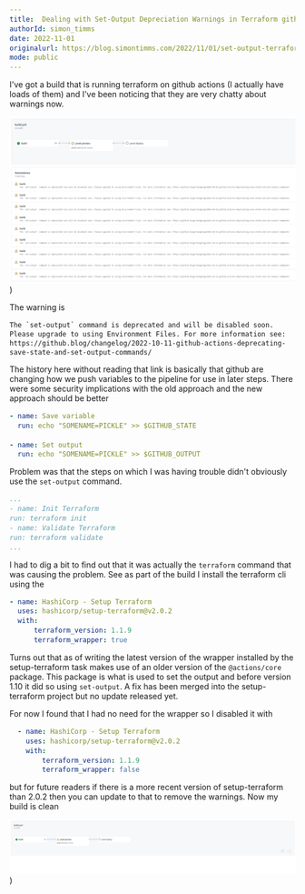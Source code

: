 ```yaml
---
title:  Dealing with Set-Output Depreciation Warnings in Terraform github-actions
authorId: simon_timms
date: 2022-11-01
originalurl: https://blog.simontimms.com/2022/11/01/set-output-terraform
mode: public
---
```




I've got a build that is running terraform on github actions (I actually have loads of them) and I've been noticing that they are very chatty about warnings now. 

![](/images/2022-11-01-set-output-terraform.md/2022-11-01-06-46-18.png))

The warning is 

```
The `set-output` command is deprecated and will be disabled soon. Please upgrade to using Environment Files. For more information see: https://github.blog/changelog/2022-10-11-github-actions-deprecating-save-state-and-set-output-commands/
```

The history here without reading that link is basically that github are changing how we push variables to the pipeline for use in later steps. There were some security implications with the old approach and the new approach should be better

```yml
- name: Save variable
  run: echo "SOMENAME=PICKLE" >> $GITHUB_STATE

- name: Set output
  run: echo "SOMENAME=PICKLE" >> $GITHUB_OUTPUT
  ```

  Problem was that the steps on which I was having trouble didn't obviously use the `set-output` command. 
  
  ```yml
 ...
- name: Init Terraform
  run: terraform init 
- name: Validate Terraform
  run: terraform validate
...        
```
  
  I had to dig a bit to find out that it was actually the `terraform` command that was causing the problem. See as part of the build I install the terraform cli using the 

  ```yml
  - name: HashiCorp - Setup Terraform
    uses: hashicorp/setup-terraform@v2.0.2
    with:
        terraform_version: 1.1.9
        terraform_wrapper: true
```

Turns out that as of writing the latest version of the wrapper installed by the setup-terraform task makes use of an older version of the `@actions/core` package. This package is what is used to set the output and before version 1.10 it did so using `set-output`. A fix has been merged into the setup-terraform project but no update released yet. 

For now I found that I had no need for the wrapper so I disabled it with 

```yml
  - name: HashiCorp - Setup Terraform
    uses: hashicorp/setup-terraform@v2.0.2
    with:
        terraform_version: 1.1.9
        terraform_wrapper: false
```

but for future readers if there is a more recent version of setup-terraform than 2.0.2 then you can update to that to remove the warnings. Now my build is clean 

![](/images/2022-11-01-set-output-terraform.md/2022-11-01-06-57-27.png))
